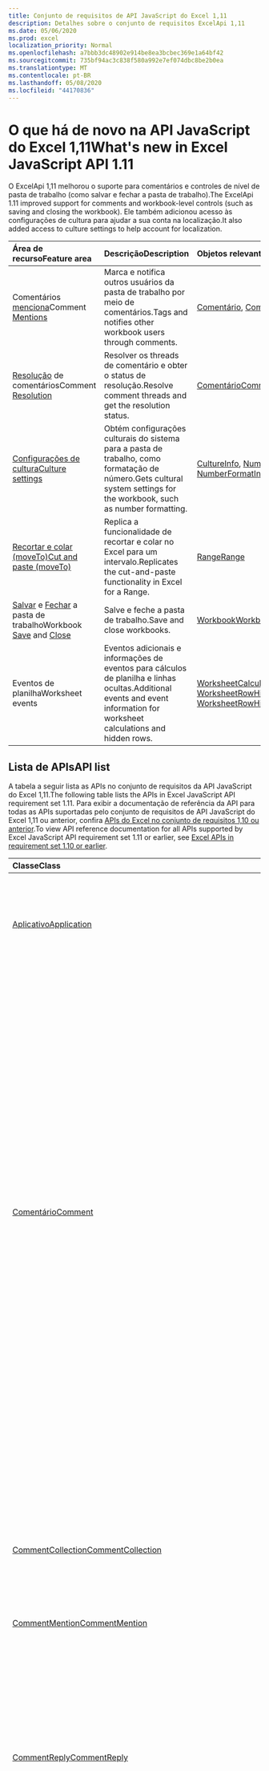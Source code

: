 ```yaml
---
title: Conjunto de requisitos de API JavaScript do Excel 1,11
description: Detalhes sobre o conjunto de requisitos ExcelApi 1,11
ms.date: 05/06/2020
ms.prod: excel
localization_priority: Normal
ms.openlocfilehash: a7bbb3dc48902e914be8ea3bcbec369e1a64bf42
ms.sourcegitcommit: 735bf94ac3c838f580a992e7ef074dbc8be2b0ea
ms.translationtype: MT
ms.contentlocale: pt-BR
ms.lasthandoff: 05/08/2020
ms.locfileid: "44170836"
---
```

# <a name="whats-new-in-excel-javascript-api-111"></a><span data-ttu-id="cd535-103">O que há de novo na API JavaScript do Excel 1,11</span><span class="sxs-lookup"><span data-stu-id="cd535-103">What's new in Excel JavaScript API 1.11</span></span>

<span data-ttu-id="cd535-104">O ExcelApi 1,11 melhorou o suporte para comentários e controles de nível de pasta de trabalho (como salvar e fechar a pasta de trabalho).</span><span class="sxs-lookup"><span data-stu-id="cd535-104">The ExcelApi 1.11 improved support for comments and workbook-level controls (such as saving and closing the workbook).</span></span> <span data-ttu-id="cd535-105">Ele também adicionou acesso às configurações de cultura para ajudar a sua conta na localização.</span><span class="sxs-lookup"><span data-stu-id="cd535-105">It also added access to culture settings to help account for localization.</span></span>

| <span data-ttu-id="cd535-106">Área de recurso</span><span class="sxs-lookup"><span data-stu-id="cd535-106">Feature area</span></span> | <span data-ttu-id="cd535-107">Descrição</span><span class="sxs-lookup"><span data-stu-id="cd535-107">Description</span></span> | <span data-ttu-id="cd535-108">Objetos relevantes</span><span class="sxs-lookup"><span data-stu-id="cd535-108">Relevant objects</span></span> |
|:--- |:--- |:--- |
| <span data-ttu-id="cd535-109">Comentários [menciona](../../excel/excel-add-ins-comments.md#mentions)</span><span class="sxs-lookup"><span data-stu-id="cd535-109">Comment [Mentions](../../excel/excel-add-ins-comments.md#mentions)</span></span> |<span data-ttu-id="cd535-110">Marca e notifica outros usuários da pasta de trabalho por meio de comentários.</span><span class="sxs-lookup"><span data-stu-id="cd535-110">Tags and notifies other workbook users through comments.</span></span> | <span data-ttu-id="cd535-111">[Comentário](/javascript/api/excel/excel.comment), [CommentRichContent](/javascript/api/excel/excel.commentrichcontent)</span><span class="sxs-lookup"><span data-stu-id="cd535-111">[Comment](/javascript/api/excel/excel.comment), [CommentRichContent](/javascript/api/excel/excel.commentrichcontent)</span></span> |
| <span data-ttu-id="cd535-112">[Resolução](../../excel/excel-add-ins-comments.md#resolve-comment-threads) de comentários</span><span class="sxs-lookup"><span data-stu-id="cd535-112">Comment [Resolution](../../excel/excel-add-ins-comments.md#resolve-comment-threads)</span></span> | <span data-ttu-id="cd535-113">Resolver os threads de comentário e obter o status de resolução.</span><span class="sxs-lookup"><span data-stu-id="cd535-113">Resolve comment threads and get the resolution status.</span></span> | [<span data-ttu-id="cd535-114">Comentário</span><span class="sxs-lookup"><span data-stu-id="cd535-114">Comment</span></span>](/javascript/api/excel/excel.comment) |
| [<span data-ttu-id="cd535-115">Configurações de cultura</span><span class="sxs-lookup"><span data-stu-id="cd535-115">Culture settings</span></span>](../../excel/excel-add-ins-workbooks.md#access-application-culture-settings) | <span data-ttu-id="cd535-116">Obtém configurações culturais do sistema para a pasta de trabalho, como formatação de número.</span><span class="sxs-lookup"><span data-stu-id="cd535-116">Gets cultural system settings for the workbook, such as number formatting.</span></span> | <span data-ttu-id="cd535-117">[CultureInfo](/javascript/api/excel/excel.cultureinfo), [NumberFormatInfo](/javascript/api/excel/excel.numberformatinfo) [aplicativo](/javascript/api/excel/excel.application) NumberFormatInfo</span><span class="sxs-lookup"><span data-stu-id="cd535-117">[CultureInfo](/javascript/api/excel/excel.cultureinfo), [NumberFormatInfo](/javascript/api/excel/excel.numberformatinfo) [Application](/javascript/api/excel/excel.application)</span></span> |
| [<span data-ttu-id="cd535-118">Recortar e colar (moveTo)</span><span class="sxs-lookup"><span data-stu-id="cd535-118">Cut and paste (moveTo)</span></span>](../../excel/excel-add-ins-ranges-advanced.md#cut-copy-and-paste) | <span data-ttu-id="cd535-119">Replica a funcionalidade de recortar e colar no Excel para um intervalo.</span><span class="sxs-lookup"><span data-stu-id="cd535-119">Replicates the cut-and-paste functionality in Excel for a Range.</span></span> | [<span data-ttu-id="cd535-120">Range</span><span class="sxs-lookup"><span data-stu-id="cd535-120">Range</span></span>](/javascript/api/excel/excel.range) |
| <span data-ttu-id="cd535-121">[Salvar](../../excel/excel-add-ins-workbooks.md#save-the-workbook) e [Fechar](../../excel/excel-add-ins-workbooks.md#close-the-workbook) a pasta de trabalho</span><span class="sxs-lookup"><span data-stu-id="cd535-121">Workbook [Save](../../excel/excel-add-ins-workbooks.md#save-the-workbook) and [Close](../../excel/excel-add-ins-workbooks.md#close-the-workbook)</span></span> | <span data-ttu-id="cd535-122">Salve e feche a pasta de trabalho.</span><span class="sxs-lookup"><span data-stu-id="cd535-122">Save and close workbooks.</span></span> | [<span data-ttu-id="cd535-123">Workbook</span><span class="sxs-lookup"><span data-stu-id="cd535-123">Workbook</span></span>](/javascript/api/excel/excel.workbook) |
| <span data-ttu-id="cd535-124">Eventos de planilha</span><span class="sxs-lookup"><span data-stu-id="cd535-124">Worksheet events</span></span> | <span data-ttu-id="cd535-125">Eventos adicionais e informações de eventos para cálculos de planilha e linhas ocultas.</span><span class="sxs-lookup"><span data-stu-id="cd535-125">Additional events and event information for worksheet calculations and hidden rows.</span></span> | <span data-ttu-id="cd535-126">[WorksheetCalculatedEventArgs](/javascript/api/excel/excel.worksheetcalculatedeventargs), [WorksheetRowHiddenChangedEventArgs](/javascript/api/excel/excel.worksheetrowhiddenchangedeventargs)</span><span class="sxs-lookup"><span data-stu-id="cd535-126">[WorksheetCalculatedEventArgs](/javascript/api/excel/excel.worksheetcalculatedeventargs), [WorksheetRowHiddenChangedEventArgs](/javascript/api/excel/excel.worksheetrowhiddenchangedeventargs)</span></span> |

## <a name="api-list"></a><span data-ttu-id="cd535-127">Lista de APIs</span><span class="sxs-lookup"><span data-stu-id="cd535-127">API list</span></span>

<span data-ttu-id="cd535-128">A tabela a seguir lista as APIs no conjunto de requisitos da API JavaScript do Excel 1,11.</span><span class="sxs-lookup"><span data-stu-id="cd535-128">The following table lists the APIs in Excel JavaScript API requirement set 1.11.</span></span> <span data-ttu-id="cd535-129">Para exibir a documentação de referência da API para todas as APIs suportadas pelo conjunto de requisitos de API JavaScript do Excel 1,11 ou anterior, confira [APIs do Excel no conjunto de requisitos 1,10 ou anterior](/javascript/api/excel?view=excel-js-1.11).</span><span class="sxs-lookup"><span data-stu-id="cd535-129">To view API reference documentation for all APIs supported by Excel JavaScript API requirement set 1.11 or earlier, see [Excel APIs in requirement set 1.10 or earlier](/javascript/api/excel?view=excel-js-1.11).</span></span>

| <span data-ttu-id="cd535-130">Classe</span><span class="sxs-lookup"><span data-stu-id="cd535-130">Class</span></span> | <span data-ttu-id="cd535-131">Campos</span><span class="sxs-lookup"><span data-stu-id="cd535-131">Fields</span></span> | <span data-ttu-id="cd535-132">Descrição</span><span class="sxs-lookup"><span data-stu-id="cd535-132">Description</span></span> |
|:---|:---|:---|
|[<span data-ttu-id="cd535-133">Aplicativo</span><span class="sxs-lookup"><span data-stu-id="cd535-133">Application</span></span>](/javascript/api/excel/excel.application)|[<span data-ttu-id="cd535-134">cultureInfo</span><span class="sxs-lookup"><span data-stu-id="cd535-134">cultureInfo</span></span>](/javascript/api/excel/excel.application#cultureinfo)|<span data-ttu-id="cd535-135">Fornece informações com base nas configurações de cultura do sistema atual.</span><span class="sxs-lookup"><span data-stu-id="cd535-135">Provides information based on current system culture settings.</span></span> <span data-ttu-id="cd535-136">Isso inclui os nomes de cultura, a formatação de números e outras configurações dependentes de cultura.</span><span class="sxs-lookup"><span data-stu-id="cd535-136">This includes the culture names, number formatting, and other culturally dependent settings.</span></span>|
||[<span data-ttu-id="cd535-137">decimalSeparator</span><span class="sxs-lookup"><span data-stu-id="cd535-137">decimalSeparator</span></span>](/javascript/api/excel/excel.application#decimalseparator)|<span data-ttu-id="cd535-138">Obtém a cadeia de caracteres usada como o separador decimal para valores numéricos.</span><span class="sxs-lookup"><span data-stu-id="cd535-138">Gets the string used as the decimal separator for numeric values.</span></span> <span data-ttu-id="cd535-139">Isso é baseado nas configurações locais do Excel.</span><span class="sxs-lookup"><span data-stu-id="cd535-139">This is based on Excel's local settings.</span></span>|
||[<span data-ttu-id="cd535-140">thousandsSeparator</span><span class="sxs-lookup"><span data-stu-id="cd535-140">thousandsSeparator</span></span>](/javascript/api/excel/excel.application#thousandsseparator)|<span data-ttu-id="cd535-141">Obtém a cadeia de caracteres usada para separar grupos de dígitos à esquerda do decimal para valores numéricos.</span><span class="sxs-lookup"><span data-stu-id="cd535-141">Gets the string used to separate groups of digits to the left of the decimal for numeric values.</span></span> <span data-ttu-id="cd535-142">Isso é baseado nas configurações locais do Excel.</span><span class="sxs-lookup"><span data-stu-id="cd535-142">This is based on Excel's local settings.</span></span>|
||[<span data-ttu-id="cd535-143">useSystemSeparators</span><span class="sxs-lookup"><span data-stu-id="cd535-143">useSystemSeparators</span></span>](/javascript/api/excel/excel.application#usesystemseparators)|<span data-ttu-id="cd535-144">Especifica se os separadores de sistema do Excel estão habilitados.</span><span class="sxs-lookup"><span data-stu-id="cd535-144">Specifies if the system separators of Excel are enabled.</span></span>|
|[<span data-ttu-id="cd535-145">Comentário</span><span class="sxs-lookup"><span data-stu-id="cd535-145">Comment</span></span>](/javascript/api/excel/excel.comment)|[<span data-ttu-id="cd535-146">menções</span><span class="sxs-lookup"><span data-stu-id="cd535-146">mentions</span></span>](/javascript/api/excel/excel.comment#mentions)|<span data-ttu-id="cd535-147">Obtém as entidades (por exemplo, pessoas) mencionadas em comentários.</span><span class="sxs-lookup"><span data-stu-id="cd535-147">Gets the entities (e.g., people) that are mentioned in comments.</span></span>|
||[<span data-ttu-id="cd535-148">richContent</span><span class="sxs-lookup"><span data-stu-id="cd535-148">richContent</span></span>](/javascript/api/excel/excel.comment#richcontent)|<span data-ttu-id="cd535-149">Obtém o conteúdo de comentário avançado (por exemplo, menciona em comentários).</span><span class="sxs-lookup"><span data-stu-id="cd535-149">Gets the rich comment content (e.g., mentions in comments).</span></span> <span data-ttu-id="cd535-150">Essa cadeia de caracteres não deve ser exibida para os usuários finais.</span><span class="sxs-lookup"><span data-stu-id="cd535-150">This string is not meant to be displayed to end-users.</span></span> <span data-ttu-id="cd535-151">Seu suplemento só deve usar este para analisar conteúdo de comentário avançado.</span><span class="sxs-lookup"><span data-stu-id="cd535-151">Your add-in should only use this to parse rich comment content.</span></span>|
||[<span data-ttu-id="cd535-152">Obtido</span><span class="sxs-lookup"><span data-stu-id="cd535-152">resolved</span></span>](/javascript/api/excel/excel.comment#resolved)|<span data-ttu-id="cd535-153">O status do thread de comentários.</span><span class="sxs-lookup"><span data-stu-id="cd535-153">The comment thread status.</span></span> <span data-ttu-id="cd535-154">O valor "true" significa que o thread de comentários é resolvido.</span><span class="sxs-lookup"><span data-stu-id="cd535-154">A value of "true" means the comment thread is resolved.</span></span>|
||[<span data-ttu-id="cd535-155">updateMentions (contentWithMentions: Excel. CommentRichContent)</span><span class="sxs-lookup"><span data-stu-id="cd535-155">updateMentions(contentWithMentions: Excel.CommentRichContent)</span></span>](/javascript/api/excel/excel.comment#updatementions-contentwithmentions-)|<span data-ttu-id="cd535-156">Atualiza o conteúdo de comentários com uma cadeia de caracteres especialmente formatada e uma lista de menção.</span><span class="sxs-lookup"><span data-stu-id="cd535-156">Updates the comment content with a specially formatted string and a list of mentions.</span></span>|
|[<span data-ttu-id="cd535-157">CommentCollection</span><span class="sxs-lookup"><span data-stu-id="cd535-157">CommentCollection</span></span>](/javascript/api/excel/excel.commentcollection)|[<span data-ttu-id="cd535-158">Add (cellAddress: String \| de intervalo, Content: \| cadeia de caracteres CommentRichContent, ContentType?: Excel. ContentType)</span><span class="sxs-lookup"><span data-stu-id="cd535-158">add(cellAddress: Range \| string, content: CommentRichContent \| string, contentType?: Excel.ContentType)</span></span>](/javascript/api/excel/excel.commentcollection#add-celladdress--content--contenttype-)|<span data-ttu-id="cd535-159">Cria um novo comentário com o conteúdo fornecido na célula especificada.</span><span class="sxs-lookup"><span data-stu-id="cd535-159">Creates a new comment with the given content on the given cell.</span></span> <span data-ttu-id="cd535-160">Um `InvalidArgument` erro será acionado se o intervalo fornecido for maior que uma célula.</span><span class="sxs-lookup"><span data-stu-id="cd535-160">An `InvalidArgument` error is thrown if the provided range is larger than one cell.</span></span>|
|[<span data-ttu-id="cd535-161">CommentMention</span><span class="sxs-lookup"><span data-stu-id="cd535-161">CommentMention</span></span>](/javascript/api/excel/excel.commentmention)|[<span data-ttu-id="cd535-162">email</span><span class="sxs-lookup"><span data-stu-id="cd535-162">email</span></span>](/javascript/api/excel/excel.commentmention#email)|<span data-ttu-id="cd535-163">O endereço de email da entidade mencionada em comentário.</span><span class="sxs-lookup"><span data-stu-id="cd535-163">The email address of the entity that is mentioned in comment.</span></span>|
||[<span data-ttu-id="cd535-164">id</span><span class="sxs-lookup"><span data-stu-id="cd535-164">id</span></span>](/javascript/api/excel/excel.commentmention#id)|<span data-ttu-id="cd535-165">A ID da entidade.</span><span class="sxs-lookup"><span data-stu-id="cd535-165">The id of the entity.</span></span> <span data-ttu-id="cd535-166">A ID corresponde a uma das IDs no `CommentRichContent.richContent`.</span><span class="sxs-lookup"><span data-stu-id="cd535-166">The id matches one of the ids in `CommentRichContent.richContent`.</span></span>|
||[<span data-ttu-id="cd535-167">name</span><span class="sxs-lookup"><span data-stu-id="cd535-167">name</span></span>](/javascript/api/excel/excel.commentmention#name)|<span data-ttu-id="cd535-168">O nome da entidade mencionada em comentário.</span><span class="sxs-lookup"><span data-stu-id="cd535-168">The name of the entity that is mentioned in comment.</span></span>|
|[<span data-ttu-id="cd535-169">CommentReply</span><span class="sxs-lookup"><span data-stu-id="cd535-169">CommentReply</span></span>](/javascript/api/excel/excel.commentreply)|[<span data-ttu-id="cd535-170">menções</span><span class="sxs-lookup"><span data-stu-id="cd535-170">mentions</span></span>](/javascript/api/excel/excel.commentreply#mentions)|<span data-ttu-id="cd535-171">As entidades (por exemplo, pessoas) mencionadas em comentários.</span><span class="sxs-lookup"><span data-stu-id="cd535-171">The entities (e.g., people) that are mentioned in comments.</span></span>|
||[<span data-ttu-id="cd535-172">Obtido</span><span class="sxs-lookup"><span data-stu-id="cd535-172">resolved</span></span>](/javascript/api/excel/excel.commentreply#resolved)|<span data-ttu-id="cd535-173">O status de resposta de comentário.</span><span class="sxs-lookup"><span data-stu-id="cd535-173">The comment reply status.</span></span> <span data-ttu-id="cd535-174">O valor "true" significa que a resposta está no estado resolvido.</span><span class="sxs-lookup"><span data-stu-id="cd535-174">A value of "true" means the reply is in the resolved state.</span></span>|
||[<span data-ttu-id="cd535-175">richContent</span><span class="sxs-lookup"><span data-stu-id="cd535-175">richContent</span></span>](/javascript/api/excel/excel.commentreply#richcontent)|<span data-ttu-id="cd535-176">O conteúdo de comentário avançado (por exemplo, menciona comentários).</span><span class="sxs-lookup"><span data-stu-id="cd535-176">The rich comment content (e.g., mentions in comments).</span></span> <span data-ttu-id="cd535-177">Essa cadeia de caracteres não deve ser exibida para os usuários finais.</span><span class="sxs-lookup"><span data-stu-id="cd535-177">This string is not meant to be displayed to end-users.</span></span> <span data-ttu-id="cd535-178">Seu suplemento só deve usar este para analisar conteúdo de comentário avançado.</span><span class="sxs-lookup"><span data-stu-id="cd535-178">Your add-in should only use this to parse rich comment content.</span></span>|
||[<span data-ttu-id="cd535-179">updateMentions (contentWithMentions: Excel. CommentRichContent)</span><span class="sxs-lookup"><span data-stu-id="cd535-179">updateMentions(contentWithMentions: Excel.CommentRichContent)</span></span>](/javascript/api/excel/excel.commentreply#updatementions-contentwithmentions-)|<span data-ttu-id="cd535-180">Atualiza o conteúdo de comentários com uma cadeia de caracteres especialmente formatada e uma lista de menção.</span><span class="sxs-lookup"><span data-stu-id="cd535-180">Updates the comment content with a specially formatted string and a list of mentions.</span></span>|
|[<span data-ttu-id="cd535-181">CommentReplyCollection</span><span class="sxs-lookup"><span data-stu-id="cd535-181">CommentReplyCollection</span></span>](/javascript/api/excel/excel.commentreplycollection)|[<span data-ttu-id="cd535-182">Add (Content: CommentRichContent \| String, ContentType?: Excel. ContentType)</span><span class="sxs-lookup"><span data-stu-id="cd535-182">add(content: CommentRichContent \| string, contentType?: Excel.ContentType)</span></span>](/javascript/api/excel/excel.commentreplycollection#add-content--contenttype-)|<span data-ttu-id="cd535-183">Cria uma resposta de comentário para o comentário.</span><span class="sxs-lookup"><span data-stu-id="cd535-183">Creates a comment reply for comment.</span></span>|
|[<span data-ttu-id="cd535-184">CommentRichContent</span><span class="sxs-lookup"><span data-stu-id="cd535-184">CommentRichContent</span></span>](/javascript/api/excel/excel.commentrichcontent)|[<span data-ttu-id="cd535-185">menções</span><span class="sxs-lookup"><span data-stu-id="cd535-185">mentions</span></span>](/javascript/api/excel/excel.commentrichcontent#mentions)|<span data-ttu-id="cd535-186">Uma matriz que contém todas as entidades (por exemplo, pessoas) mencionadas no comentário.</span><span class="sxs-lookup"><span data-stu-id="cd535-186">An array containing all the entities (e.g., people) mentioned within the comment.</span></span>|
||[<span data-ttu-id="cd535-187">richContent</span><span class="sxs-lookup"><span data-stu-id="cd535-187">richContent</span></span>](/javascript/api/excel/excel.commentrichcontent#richcontent)|<span data-ttu-id="cd535-188">Especifica o conteúdo avançado do comentário (por exemplo, conteúdo de comentários com menção, a primeira entidade mencionada tem um atributo ID 0 e a segunda entidade mencionada tem um atributo ID de 1.</span><span class="sxs-lookup"><span data-stu-id="cd535-188">Specifies the rich content of the comment (e.g., comment content with mentions, the first mentioned entity has an id attribute of 0, and the second mentioned entity has an id attribute of 1.</span></span>|
|[<span data-ttu-id="cd535-189">CultureInfo</span><span class="sxs-lookup"><span data-stu-id="cd535-189">CultureInfo</span></span>](/javascript/api/excel/excel.cultureinfo)|[<span data-ttu-id="cd535-190">name</span><span class="sxs-lookup"><span data-stu-id="cd535-190">name</span></span>](/javascript/api/excel/excel.cultureinfo#name)|<span data-ttu-id="cd535-191">Obtém o nome da cultura no formato languagecode2-Country/regioncode2 (por exemplo, "zh-CN" ou "en-US").</span><span class="sxs-lookup"><span data-stu-id="cd535-191">Gets the culture name in the format languagecode2-country/regioncode2 (e.g., "zh-cn" or "en-us").</span></span> <span data-ttu-id="cd535-192">Isso é baseado nas configurações atuais do sistema.</span><span class="sxs-lookup"><span data-stu-id="cd535-192">This is based on current system settings.</span></span>|
||[<span data-ttu-id="cd535-193">numberFormat</span><span class="sxs-lookup"><span data-stu-id="cd535-193">numberFormat</span></span>](/javascript/api/excel/excel.cultureinfo#numberformat)|<span data-ttu-id="cd535-194">Define o formato culturalmente apropriado para exibir números.</span><span class="sxs-lookup"><span data-stu-id="cd535-194">Defines the culturally appropriate format of displaying numbers.</span></span> <span data-ttu-id="cd535-195">Isso é baseado nas configurações atuais de cultura do sistema.</span><span class="sxs-lookup"><span data-stu-id="cd535-195">This is based on current system culture settings.</span></span>|
|[<span data-ttu-id="cd535-196">NumberFormatInfo</span><span class="sxs-lookup"><span data-stu-id="cd535-196">NumberFormatInfo</span></span>](/javascript/api/excel/excel.numberformatinfo)|[<span data-ttu-id="cd535-197">numberDecimalSeparator</span><span class="sxs-lookup"><span data-stu-id="cd535-197">numberDecimalSeparator</span></span>](/javascript/api/excel/excel.numberformatinfo#numberdecimalseparator)|<span data-ttu-id="cd535-198">Obtém a cadeia de caracteres usada como o separador decimal para valores numéricos.</span><span class="sxs-lookup"><span data-stu-id="cd535-198">Gets the string used as the decimal separator for numeric values.</span></span> <span data-ttu-id="cd535-199">Isso é baseado nas configurações atuais do sistema.</span><span class="sxs-lookup"><span data-stu-id="cd535-199">This is based on current system settings.</span></span>|
||[<span data-ttu-id="cd535-200">numberGroupSeparator</span><span class="sxs-lookup"><span data-stu-id="cd535-200">numberGroupSeparator</span></span>](/javascript/api/excel/excel.numberformatinfo#numbergroupseparator)|<span data-ttu-id="cd535-201">Obtém a cadeia de caracteres usada para separar grupos de dígitos à esquerda do decimal para valores numéricos.</span><span class="sxs-lookup"><span data-stu-id="cd535-201">Gets the string used to separate groups of digits to the left of the decimal for numeric values.</span></span> <span data-ttu-id="cd535-202">Isso é baseado nas configurações atuais do sistema.</span><span class="sxs-lookup"><span data-stu-id="cd535-202">This is based on current system settings.</span></span>|
|[<span data-ttu-id="cd535-203">Range</span><span class="sxs-lookup"><span data-stu-id="cd535-203">Range</span></span>](/javascript/api/excel/excel.range)|[<span data-ttu-id="cd535-204">moveTo (destinationRange: cadeia \| de caracteres de intervalo)</span><span class="sxs-lookup"><span data-stu-id="cd535-204">moveTo(destinationRange: Range \| string)</span></span>](/javascript/api/excel/excel.range#moveto-destinationrange-)|<span data-ttu-id="cd535-205">Move valores de célula, formatação e fórmulas do intervalo atual para o intervalo de destino, substituindo as informações antigas nessas células.</span><span class="sxs-lookup"><span data-stu-id="cd535-205">Moves cell values, formatting, and formulas from current range to the destination range, replacing the old information in those cells.</span></span>|
|[<span data-ttu-id="cd535-206">RangeFormat</span><span class="sxs-lookup"><span data-stu-id="cd535-206">RangeFormat</span></span>](/javascript/api/excel/excel.rangeformat)|[<span data-ttu-id="cd535-207">adjustIndent (valor: número)</span><span class="sxs-lookup"><span data-stu-id="cd535-207">adjustIndent(amount: number)</span></span>](/javascript/api/excel/excel.rangeformat#adjustindent-amount-)|<span data-ttu-id="cd535-208">Ajusta o recuo da formatação do intervalo.</span><span class="sxs-lookup"><span data-stu-id="cd535-208">Adjusts the indentation of the range formatting.</span></span> <span data-ttu-id="cd535-209">O valor de recuo varia de 0 a 250 e é medido em caracteres.</span><span class="sxs-lookup"><span data-stu-id="cd535-209">The indent value ranges from 0 to 250 and is measured in characters.</span></span>|
|[<span data-ttu-id="cd535-210">Pasta de trabalho</span><span class="sxs-lookup"><span data-stu-id="cd535-210">Workbook</span></span>](/javascript/api/excel/excel.workbook)|[<span data-ttu-id="cd535-211">close(closeBehavior?: Excel.CloseBehavior)</span><span class="sxs-lookup"><span data-stu-id="cd535-211">close(closeBehavior?: Excel.CloseBehavior)</span></span>](/javascript/api/excel/excel.workbook#close-closebehavior-)|<span data-ttu-id="cd535-212">Fechar a pasta de trabalho atual.</span><span class="sxs-lookup"><span data-stu-id="cd535-212">Close current workbook.</span></span>|
||[<span data-ttu-id="cd535-213">save(saveBehavior?: Excel.SaveBehavior)</span><span class="sxs-lookup"><span data-stu-id="cd535-213">save(saveBehavior?: Excel.SaveBehavior)</span></span>](/javascript/api/excel/excel.workbook#save-savebehavior-)|<span data-ttu-id="cd535-214">Salvar a pasta de trabalho atual.</span><span class="sxs-lookup"><span data-stu-id="cd535-214">Save current workbook.</span></span>|
|[<span data-ttu-id="cd535-215">Planilha</span><span class="sxs-lookup"><span data-stu-id="cd535-215">Worksheet</span></span>](/javascript/api/excel/excel.worksheet)|[<span data-ttu-id="cd535-216">onRowHiddenChanged</span><span class="sxs-lookup"><span data-stu-id="cd535-216">onRowHiddenChanged</span></span>](/javascript/api/excel/excel.worksheet#onrowhiddenchanged)|<span data-ttu-id="cd535-217">Ocorre quando o estado oculto de uma ou mais linhas é alterado em uma planilha específica.</span><span class="sxs-lookup"><span data-stu-id="cd535-217">Occurs when the hidden state of one or more rows has changed on a specific worksheet.</span></span>|
|[<span data-ttu-id="cd535-218">WorksheetCalculatedEventArgs</span><span class="sxs-lookup"><span data-stu-id="cd535-218">WorksheetCalculatedEventArgs</span></span>](/javascript/api/excel/excel.worksheetcalculatedeventargs)|[<span data-ttu-id="cd535-219">address</span><span class="sxs-lookup"><span data-stu-id="cd535-219">address</span></span>](/javascript/api/excel/excel.worksheetcalculatedeventargs#address)|<span data-ttu-id="cd535-220">O endereço do intervalo que concluiu o cálculo.</span><span class="sxs-lookup"><span data-stu-id="cd535-220">The address of the range that completed calculation.</span></span>|
|[<span data-ttu-id="cd535-221">WorksheetCollection</span><span class="sxs-lookup"><span data-stu-id="cd535-221">WorksheetCollection</span></span>](/javascript/api/excel/excel.worksheetcollection)|[<span data-ttu-id="cd535-222">onRowHiddenChanged</span><span class="sxs-lookup"><span data-stu-id="cd535-222">onRowHiddenChanged</span></span>](/javascript/api/excel/excel.worksheetcollection#onrowhiddenchanged)|<span data-ttu-id="cd535-223">Ocorre quando o estado oculto de uma ou mais linhas é alterado em uma planilha específica.</span><span class="sxs-lookup"><span data-stu-id="cd535-223">Occurs when the hidden state of one or more rows has changed on a specific worksheet.</span></span>|
|[<span data-ttu-id="cd535-224">WorksheetRowHiddenChangedEventArgs</span><span class="sxs-lookup"><span data-stu-id="cd535-224">WorksheetRowHiddenChangedEventArgs</span></span>](/javascript/api/excel/excel.worksheetrowhiddenchangedeventargs)|[<span data-ttu-id="cd535-225">address</span><span class="sxs-lookup"><span data-stu-id="cd535-225">address</span></span>](/javascript/api/excel/excel.worksheetrowhiddenchangedeventargs#address)|<span data-ttu-id="cd535-226">Obtém o endereço do intervalo que representa a área alterada de uma planilha específica.</span><span class="sxs-lookup"><span data-stu-id="cd535-226">Gets the range address that represents the changed area of a specific worksheet.</span></span>|
||[<span data-ttu-id="cd535-227">changeType</span><span class="sxs-lookup"><span data-stu-id="cd535-227">changeType</span></span>](/javascript/api/excel/excel.worksheetrowhiddenchangedeventargs#changetype)|<span data-ttu-id="cd535-228">Obtém o tipo de alteração que representa como o evento foi acionado.</span><span class="sxs-lookup"><span data-stu-id="cd535-228">Gets the type of change that represents how the event was triggered.</span></span> <span data-ttu-id="cd535-229">Confira `Excel.RowHiddenChangeType` para obter detalhes.</span><span class="sxs-lookup"><span data-stu-id="cd535-229">See `Excel.RowHiddenChangeType` for details.</span></span>|
||[<span data-ttu-id="cd535-230">source</span><span class="sxs-lookup"><span data-stu-id="cd535-230">source</span></span>](/javascript/api/excel/excel.worksheetrowhiddenchangedeventargs#source)|<span data-ttu-id="cd535-231">Obtém a origem do evento.</span><span class="sxs-lookup"><span data-stu-id="cd535-231">Gets the source of the event.</span></span> <span data-ttu-id="cd535-232">Para saber detalhes, confira Excel.EventSource.</span><span class="sxs-lookup"><span data-stu-id="cd535-232">See Excel.EventSource for details.</span></span>|
||[<span data-ttu-id="cd535-233">tipo</span><span class="sxs-lookup"><span data-stu-id="cd535-233">type</span></span>](/javascript/api/excel/excel.worksheetrowhiddenchangedeventargs#type)|<span data-ttu-id="cd535-234">Obtém o tipo do evento.</span><span class="sxs-lookup"><span data-stu-id="cd535-234">Gets the type of the event.</span></span> <span data-ttu-id="cd535-235">Para saber detalhes, confira Excel.EventType.</span><span class="sxs-lookup"><span data-stu-id="cd535-235">See Excel.EventType for details.</span></span>|
||[<span data-ttu-id="cd535-236">worksheetId</span><span class="sxs-lookup"><span data-stu-id="cd535-236">worksheetId</span></span>](/javascript/api/excel/excel.worksheetrowhiddenchangedeventargs#worksheetid)|<span data-ttu-id="cd535-237">Obtém o id da planilha na qual os dados são alterados.</span><span class="sxs-lookup"><span data-stu-id="cd535-237">Gets the id of the worksheet in which the data changed.</span></span>|

## <a name="see-also"></a><span data-ttu-id="cd535-238">Confira também</span><span class="sxs-lookup"><span data-stu-id="cd535-238">See also</span></span>

- [<span data-ttu-id="cd535-239">Documentação deReferência da API JavaScript do Excel</span><span class="sxs-lookup"><span data-stu-id="cd535-239">Excel JavaScript API Reference Documentation</span></span>](/javascript/api/excel?view=excel-js-1.11)
- [<span data-ttu-id="cd535-240">Conjuntos de requisitos da API JavaScript do Excel</span><span class="sxs-lookup"><span data-stu-id="cd535-240">Excel JavaScript API requirement sets</span></span>](./excel-api-requirement-sets.md)